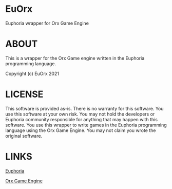 # EuOrx
Euphoria wrapper for Orx Game Engine

# ABOUT
This is a wrapper for the Orx Game engine written in the Euphoria programming language. 

Copyright (c) EuOrx 2021

# LICENSE
This software is provided as-is. There is no warranty for this software. You use this software at your own risk. You may not hold the developers or Euphoria community responsible for anything that may happen with this software. You use this wrapper to write games in the Euphoria programming language using the Orx Game Engine. You may not claim you wrote the original software.

# LINKS
[Euphoria](https://openeuphoria.org/index.wc)

[Orx Game Engine](https://orx-project.org/)
